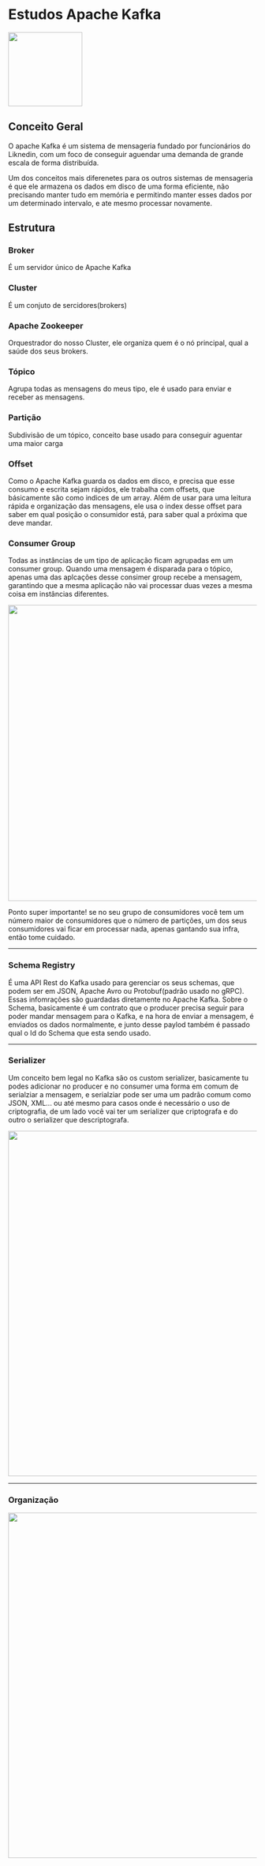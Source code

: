 # Estudos Apache Kafka

<img src="https://blog.geekhunter.com.br/wp-content/uploads/2020/09/apache-kafka.png" width="150px"></img>

## Conceito Geral

O apache Kafka é um sistema de mensageria fundado por funcionários do Liknedin, com um foco de conseguir aguendar uma demanda de grande escala de forma distribuída.

Um dos conceitos mais diferenetes para os outros sistemas de mensageria é que ele armazena os dados em disco de uma forma eficiente, não precisando manter tudo em memória e permitindo manter esses dados por um determinado intervalo, e ate mesmo processar novamente.

## Estrutura

### Broker

É um servidor único de Apache Kafka

### Cluster

É um conjuto de sercidores(brokers)

### Apache Zookeeper

Orquestrador do nosso Cluster, ele organiza quem é o nó principal, qual a saúde dos seus brokers.

### Tópico

Agrupa todas as mensagens do meus tipo, ele é usado para enviar e receber as mensagens.

### Partição

Subdivisão de um tópico, conceito base usado para conseguir aguentar uma maior carga


### Offset

Como o Apache Kafka guarda os dados em disco, e precisa que esse consumo e escrita sejam rápidos, ele trabalha com offsets, que básicamente são como indices de um array. Além de usar para uma leitura rápida e organização das mensagens, ele usa o index desse offset para saber em qual posição o consumidor está, para saber qual a próxima que deve mandar.

### Consumer Group

Todas as instâncias de um tipo de aplicação ficam agrupadas em um consumer group. Quando uma mensagem é disparada para o tópico, apenas uma das aplcações desse consimer group recebe a mensagem, garantindo que a mesma aplicação não vai processar duas vezes a mesma coisa em instâncias diferentes.

<img src="https://res.cloudinary.com/practicaldev/image/fetch/s--3jS6E40Y--/c_limit%2Cf_auto%2Cfl_progressive%2Cq_auto%2Cw_880/https://dev-to-uploads.s3.amazonaws.com/i/f0h3c07isaz6y1rhwokz.jpg" width="600px"></img>

Ponto super importante! se no seu grupo de consumidores você tem um número maior de consumidores que o número de partições, um dos seus consumidores vai ficar em processar nada, apenas gantando sua infra, então tome cuidado.

---

### Schema Registry

É uma API Rest do Kafka usado para gerenciar os seus schemas, que podem ser em JSON, Apache Avro ou Protobuf(padrão usado no gRPC). Essas infomrações são guardadas diretamente no Apache Kafka.
Sobre o Schema, basicamente é um contrato que o producer precisa seguir para poder mandar mensagem para o Kafka, e na hora de enviar a mensagem, é enviados os dados normalmente, e junto desse paylod também é passado qual o Id do Schema que esta sendo usado.

---

### Serializer

Um conceito bem legal no Kafka são os custom serializer, basicamente tu podes adicionar no producer e no consumer uma forma em comum de serialziar a mensagem, e serialziar pode ser uma um padrão comum como JSON, XML... ou até mesmo para casos onde é necessário o uso de criptografia, de um lado você vai ter um serializer que criptografa e do outro o serializer que descriptografa.

<img src="https://www.baeldung.com/wp-content/uploads/2021/08/kafka1.png" width="700px"></img>


---
### Organização

<img src="https://luby.com.br/wp-content/uploads/2021/05/o-que-e-apache-kafka.png" width="700px"></img>
